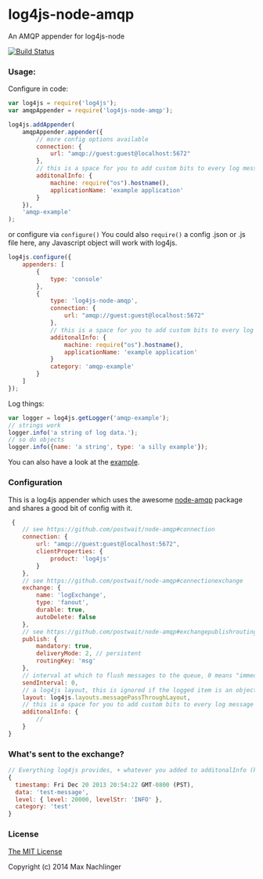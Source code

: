 log4js-node-amqp
================
An AMQP appender for log4js-node

[![Build Status](https://travis-ci.org/maxnachlinger/log4js-node-amqp.png?branch=master)](https://travis-ci.org/maxnachlinger/log4js-node-amqp)
### Usage:
Configure in code:
```javascript
var log4js = require('log4js');
var amqpAppender = require('log4js-node-amqp');

log4js.addAppender(
	amqpAppender.appender({
		// more config options available
		connection: {
			url: "amqp://guest:guest@localhost:5672"
		},
		// this is a space for you to add custom bits to every log message
		additonalInfo: {
			machine: require("os").hostname(),
			applicationName: 'example application'
		}
	}),
	'amqp-example'
);
```
or configure via ``configure()`` You could also ``require()`` a config .json or .js file here, any Javascript object will work with log4js.
```javascript
log4js.configure({
	appenders: [
		{
			type: 'console'
		},
		{
			type: 'log4js-node-amqp',
			connection: {
				url: "amqp://guest:guest@localhost:5672"
			},
			// this is a space for you to add custom bits to every log message
			additonalInfo: {
				machine: require("os").hostname(),
				applicationName: 'example application'
			}
			category: 'amqp-example'
		}
	]
});
```
Log things:
```javascript
var logger = log4js.getLogger('amqp-example');
// strings work
logger.info('a string of log data.');
// so do objects
logger.info({name: 'a string', type: 'a silly example'});
```
You can also have a look at the [example](example/example.js).
### Configuration
This is a log4js appender which uses the awesome [node-amqp](https://github.com/postwait/node-amqp) package and shares a good bit of config with it.
```javascript
 {
 	// see https://github.com/postwait/node-amqp#connection
	connection: {
		url: "amqp://guest:guest@localhost:5672",
		clientProperties: {
			product: 'log4js'
		}
	},
	// see https://github.com/postwait/node-amqp#connectionexchange
	exchange: {
		name: 'logExchange',
		type: 'fanout',
		durable: true,
		autoDelete: false
	},
	// see https://github.com/postwait/node-amqp#exchangepublishroutingkey-message-options-callback
	publish: {
		mandatory: true,
		deliveryMode: 2, // persistent
		routingKey: 'msg'
	},
	// interval at which to flush messages to the queue, 0 means "immediate"
	sendInterval: 0,
	// a log4js layout, this is ignored if the logged item is an object
	layout: log4js.layouts.messagePassThroughLayout,
	// this is a space for you to add custom bits to every log message
	additonalInfo: {
		//
	}
}

```
### What's sent to the exchange?
```javascript
// Everything log4js provides, + whatever you added to additonalInfo (keys in additonalInfo are added as keys to the log message).
{
  timestamp: Fri Dec 20 2013 20:54:22 GMT-0800 (PST),
  data: 'test-message',
  level: { level: 20000, levelStr: 'INFO' },
  category: 'test'
}
```
### License
[The MIT License](http://opensource.org/licenses/MIT) 

Copyright (c) 2014 Max Nachlinger
